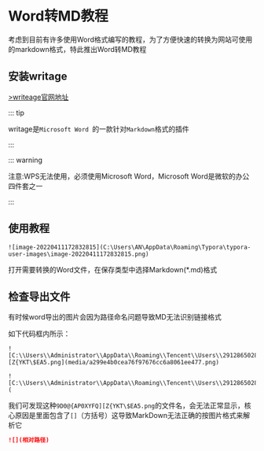 # Word转MD教程

考虑到目前有许多使用Word格式编写的教程，为了方便快速的转换为网站可使用的markdown格式，特此推出Word转MD教程

## 安装writage

[>writeage官网地址](www.writage.com)

::: tip

writage是`Microsoft Word `的一款针对`Markdown`格式的插件

:::

::: warning

注意:WPS无法使用，必须使用Microsoft Word，Microsoft Word是微软的办公四件套之一

:::

## 使用教程
```
![image-20220411172832815](C:\Users\AN\AppData\Roaming\Typora\typora-user-images\image-20220411172832815.png)
```

打开需要转换的Word文件，在保存类型中选择Markdown(*.md)格式

## 检查导出文件

有时候word导出的图片会因为路径命名问题导致MD无法识别链接格式

如下代码框内所示：

```
![C:\\Users\\Administrator\\AppData\\Roaming\\Tencent\\Users\\2912865028\\QQ\\WinTemp\\RichOle\\9D0@{AP0XYFQ][Z{YKT\$EA5.png](media/a299e4b0cea76f97676cc6a8061ee477.png)

![C:\\Users\\Administrator\\AppData\\Roaming\\Tencent\\Users\\2912865028\\QQ\\WinTemp\\RichOle\\OMU)I06N@7@[_BLG}CH7VMA.png](
```

我们可发现这种`9D0@{AP0XYFQ][Z{YKT\$EA5.png`的文件名，会无法正常显示，核心原因是里面包含了`[]`（方括号）这导致MarkDown无法正确的按图片格式来解析它


```markdown
![](相对路径)
```
